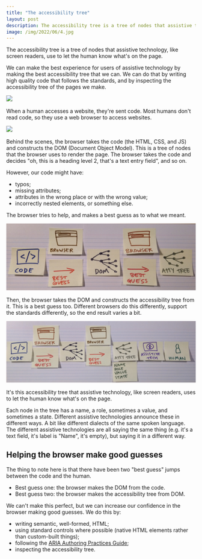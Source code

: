 ```yaml
---
title: "The accessibility tree"
layout: post
description: The accessibility tree is a tree of nodes that assistive technology, like screen readers, use to let the human know what's on the page.
image: /img/2022/06/4.jpg
---
```


The accessibility tree is a tree of nodes that assistive technology, like screen readers, use to let the human know what's on the page.

We can make the best experience for users of assistive technology by making the best accessibility tree that we can. We can do that by writing high quality code that follows the standards, and by inspecting the accessibility tree of the pages we make.

![](/img/2022/06/1.jpg)

When a human accesses a website, they're sent code. Most humans don't read code, so they use a web browser to access websites.

![](/img/2022/06/2.jpg)

Behind the scenes, the browser takes the code (the HTML, CSS, and JS) and constructs the DOM (Document Object Model). This is a tree of nodes that the browser uses to render the page. The browser takes the code and decides "oh, this is a heading level 2, that's a text entry field", and so on.

However, our code might have:

- typos;
- missing attributes;
- attributes in the wrong place or with the wrong value;
- incorrectly nested elements, or something else.

The browser tries to help, and makes a best guess as to what we meant.

![](/img/2022/06/3.jpg)

Then, the browser takes the DOM and constructs the accessibility tree from it. This is a best guess too. Different browsers do this differently, support the standards differently, so the end result varies a bit.

![](/img/2022/06/4.jpg)

It's this accessibility tree that assistive technology, like screen readers, uses to let the human know what's on the page.

Each node in the tree has a name, a role, sometimes a value, and sometimes a state. Different assistive technologies announce these in different ways. A bit like different dialects of the same spoken language. The different assistive technologies are all saying the same thing (e.g. it's a text field, it's label is "Name", it's empty), but saying it in a different way.

## Helping the browser make good guesses

The thing to note here is that there have been two "best guess" jumps between the code and the human.

- Best guess one: the browser makes the DOM from the code.
- Best guess two: the browser makes the accessibility tree from DOM.

We can't make this perfect, but we can increase our confidence in the browser making good guesses. We do this by: 

- writing semantic, well-formed, HTML;
- using standard controls where possible (native HTML elements rather than custom-built things);
- following the [ARIA Authoring Practices Guide](https://www.w3.org/WAI/ARIA/apg/patterns/);
- inspecting the accessibility tree.